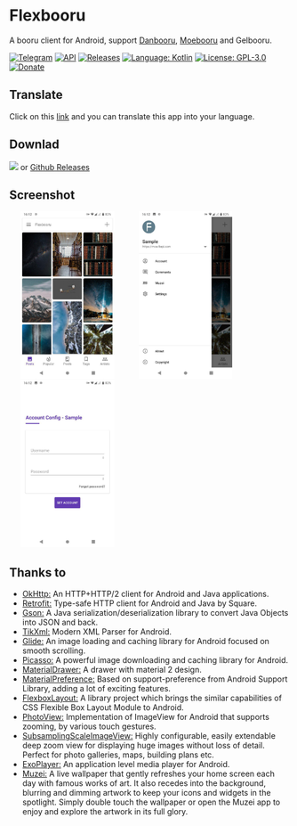 # Flexbooru
A booru client for Android, support [Danbooru](https://github.com/r888888888/danbooru), [Moebooru](https://github.com/moebooru/moebooru) and Gelbooru.

[![Telegram](https://img.shields.io/badge/chat-Telegram-blue.svg)](https://t.me/flexbooru)
[![API](https://img.shields.io/badge/API-23%2B-brightgreen.svg?style=flat)](https://android-arsenal.com/api?level=23)
[![Releases](https://img.shields.io/github/downloads/flexbooru/flexbooru/total.svg)](https://github.com/flexbooru/flexbooru/releases)
[![Language: Kotlin](https://img.shields.io/github/languages/top/flexbooru/flexbooru.svg)](https://github.com/flexbooru/flexbooru/search?l=kotlin)
[![License: GPL-3.0](https://img.shields.io/badge/license-GPL--3.0-orange.svg)](https://www.gnu.org/licenses/gpl-3.0)
[![Donate](https://img.shields.io/badge/Donate-PayPal-green.svg)](https://www.paypal.me/fiepi)

## Translate
Click on this [link](https://crowdin.com/project/flexbooru) and you can translate this app into your language.

## Downlad
<a href="https://play.google.com/store/apps/details?id=onlymash.flexbooru.play"><img src="https://play.google.com/intl/en_us/badges/images/generic/en-play-badge.png" height="48"></a> or [Github Releases](https://github.com/flexbooru/flexbooru/releases)

## Screenshot
<img src="art/screenshot_01.jpg" height="300" hspace="20"> <img src="art/screenshot_02.jpg" height="300" hspace="20"> <img src="art/screenshot_03.jpg" height="300" hspace="20">

## Thanks to

- [OkHttp:](https://github.com/square/okhttp) An HTTP+HTTP/2 client for Android and Java applications. 
- [Retrofit:](https://github.com/square/retrofit) Type-safe HTTP client for Android and Java by Square.
- [Gson:](https://github.com/google/gson) A Java serialization/deserialization library to convert Java Objects into JSON and back.
- [TikXml:](https://github.com/Tickaroo/tikxml) Modern XML Parser for Android.
- [Glide:](https://github.com/bumptech/glide) An image loading and caching library for Android focused on smooth scrolling.
- [Picasso:](https://github.com/square/picasso) A powerful image downloading and caching library for Android.
- [MaterialDrawer:](https://github.com/mikepenz/MaterialDrawer) A drawer with material 2 design.
- [MaterialPreference:](https://github.com/RikkaW/MaterialPreference) Based on support-preference from Android Support Library, adding a lot of exciting features.
- [FlexboxLayout:](https://github.com/google/flexbox-layout) A library project which brings the similar capabilities of CSS Flexible Box Layout Module to Android.
- [PhotoView:](https://github.com/chrisbanes/PhotoView) Implementation of ImageView for Android that supports zooming, by various touch gestures.
- [SubsamplingScaleImageView:](https://github.com/davemorrissey/subsampling-scale-image-view) Highly configurable, easily extendable deep zoom view for displaying huge images without loss of detail. Perfect for photo galleries, maps, building plans etc.
- [ExoPlayer:](https://github.com/google/ExoPlayer) An application level media player for Android. 
- [Muzei:](https://github.com/romannurik/muzei) A live wallpaper that gently refreshes your home screen each day with famous works of art. It also recedes into the background, blurring and dimming artwork to keep your icons and widgets in the spotlight. Simply double touch the wallpaper or open the Muzei app to enjoy and explore the artwork in its full glory.
